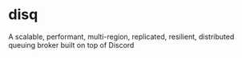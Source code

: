 # disq
A scalable, performant, multi-region, replicated, resilient, distributed queuing broker built on top of Discord
